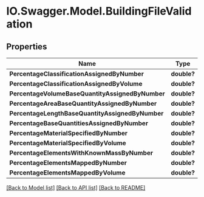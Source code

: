 # IO.Swagger.Model.BuildingFileValidation
## Properties

Name | Type | Description | Notes
------------ | ------------- | ------------- | -------------
**PercentageClassificationAssignedByNumber** | **double?** |  | [optional] 
**PercentageClassificationAssignedByVolume** | **double?** |  | [optional] 
**PercentageVolumeBaseQuantityAssignedByNumber** | **double?** |  | [optional] 
**PercentageAreaBaseQuantityAssignedByNumber** | **double?** |  | [optional] 
**PercentageLengthBaseQuantityAssignedByNumber** | **double?** |  | [optional] 
**PercentageBaseQuantitiesAssignedByNumber** | **double?** |  | [optional] 
**PercentageMaterialSpecifiedByNumber** | **double?** |  | [optional] 
**PercentageMaterialSpecifiedByVolume** | **double?** |  | [optional] 
**PercentageElementsWithKnownMassByNumber** | **double?** |  | [optional] 
**PercentageElementsMappedByNumber** | **double?** |  | [optional] 
**PercentageElementsMappedByVolume** | **double?** |  | [optional] 

[[Back to Model list]](../README.md#documentation-for-models) [[Back to API list]](../README.md#documentation-for-api-endpoints) [[Back to README]](../README.md)

